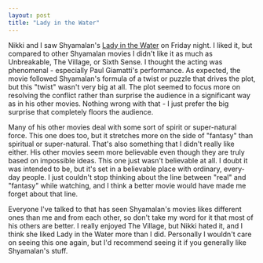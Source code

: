 ```yaml
---
layout: post
title: "Lady in the Water"
---
```


<p>Nikki and I saw Shyamalan's <a href="http://imdb.com/title/tt0452637/">Lady in the Water</a> on Friday night.  I liked it, but compared to other Shyamalan movies I didn't like it as much as Unbreakable, The Village, or Sixth Sense.  I thought the acting was phenomenal - especially Paul Giamatti's performance.  As expected, the movie followed Shyamalan's formula of a twist or puzzle that drives the plot, but this "twist" wasn't very big at all.  The plot seemed to focus more on resolving the conflict rather than surprise the audience in a significant way as in his other movies.  Nothing wrong with that - I just prefer the big surprise that completely floors the audience.  </p>
<p>Many of his other movies deal with some sort of spirit or super-natural force.  This one does too, but it stretches more on the side of "fantasy" than spiritual or super-natural.  That's also something that I didn't really like either.  His other movies seem more believable even though they are truly based on impossible ideas.  This one just wasn't believable at all.  I doubt it was intended to be, but it's set in a believable place with ordinary, every-day people.  I just couldn't stop thinking about the line between "real" and "fantasy" while watching, and I think a better movie would have made me forget about that line.  </p>
<p>Everyone I've talked to that has seen Shyamalan's movies likes different ones than me and from each other, so don't take my word for it that most of his others are better.  I really enjoyed The Village, but Nikki hated it, and I think she liked Lady in the Water more than I did. Personally I wouldn't care on seeing this one again, but I'd recommend seeing it if you generally like Shyamalan's stuff.</p>
 
